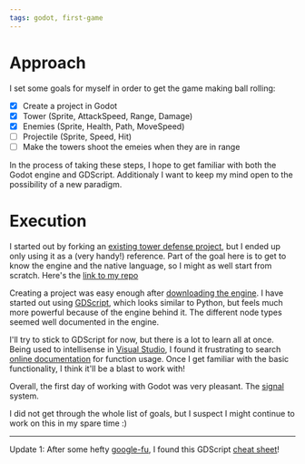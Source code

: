 ```yaml
---
tags: godot, first-game
---
```


# Approach

I set some goals for myself in order to get the game making ball rolling:
- [x] Create a project in Godot
- [x] Tower (Sprite, AttackSpeed, Range, Damage)
- [x] Enemies (Sprite, Health, Path, MoveSpeed)
- [ ] Projectile (Sprite, Speed, Hit)
- [ ] Make the towers shoot the emeies when they are in range

In the process of taking these steps, I hope to get familiar with both the Godot engine and GDScript. Additionaly I want to keep my mind open to the possibility of a new paradigm. 

# Execution

I started out by forking an [existing tower defense project](https://github.com/oxben/TowerDefense), but I ended up only using it as a (very handy!) reference. Part of the goal here is to get to know the engine and the native language, so I might as well start from scratch. Here's the [link to my repo](https://github.com/bjornarprytz/TowerLearning)

Creating a project was easy enough after [downloading the engine](https://godotengine.org/download/windows). I have started out using [GDScript](https://docs.godotengine.org/en/stable/getting_started/scripting/gdscript/gdscript_basics.html), which looks similar to Python, but feels much more powerful because of the engine behind it. The different node types seemed well documented in the engine.

I'll try to stick to GDScript for now, but there is a lot to learn all at once. Being used to intellisense in [Visual Studio](https://visualstudio.microsoft.com/free-developer-offers/), I found it frustrating to search [online documentation](https://docs.godotengine.org/en/stable/tutorials/2d/index.html) for function usage. Once I get familiar with the basic functionality, I think it'll be a blast to work with!

Overall, the first day of working with Godot was very pleasant. The [signal](https://docs.godotengine.org/en/stable/getting_started/step_by_step/signals.html) system.

I did not get through the whole list of goals, but I suspect I might continue to work on this in my spare time :)

---

Update 1: After some hefty [google-fu](https://english.stackexchange.com/questions/3306/what-does-the-suffix-fu-mean), I found this GDScript [cheat sheet](https://github.com/tutrinh/Godot_Cheat_Sheet)!